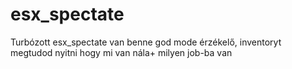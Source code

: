 # esx_spectate
Turbózott esx_spectate van benne god mode érzékelő, inventoryt megtudod nyitni hogy mi van nála+ milyen job-ba van

